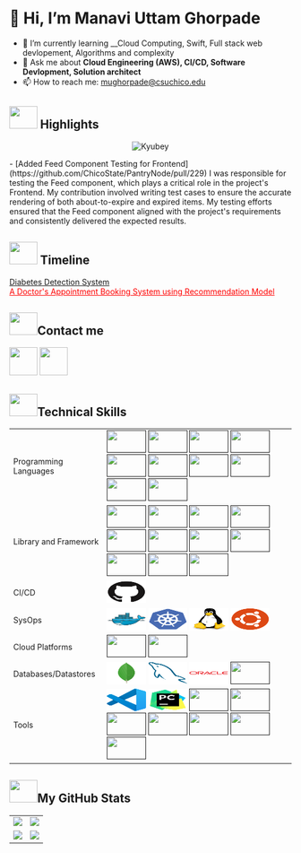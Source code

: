 # 👋 Hi, I’m Manavi Uttam Ghorpade 

- 🌱 I’m currently learning __Cloud Computing, Swift, Full stack web devlopement, Algorithms and complexity
- 💬 Ask me about __Cloud Engineering (AWS), CI/CD, Software Devlopment, Solution architect__
- 📫 How to reach me: mughorpade@csuchico.edu

<!---
Manavi-ghorpade/Manavi-ghorpade is a ✨ special ✨ repository because its `README.md` (this file) appears on your GitHub profile.
You can click the Preview link to take a look at your changes.
--->


<h2> <img src="https://raw.githubusercontent.com/innng/innng/master/assets/kyubey.gif" width="50" height="40" /> Highlights </h2>
<p align="center">
  <img src="https://raw.githubusercontent.com/innng/innng/master/assets/kyubey.gif" width="50" height="40" alt="Kyubey" />
</p>
- [Added Feed Component Testing for Frontend](https://github.com/ChicoState/PantryNode/pull/229)
I was responsible for testing the Feed component, which plays a critical role in the project's Frontend. My contribution involved writing test cases to ensure the accurate rendering of both about-to-expire and expired items.
My testing efforts ensured that the Feed component aligned with the project's requirements and consistently delivered the expected results.

 

<h2><img src="https://raw.githubusercontent.com/innng/innng/master/assets/kyubey.gif" width="50" height="40" /> Timeline </h2>

<a href="https://drive.google.com/file/d/1fXTJ9Tna1_NqO3hJ5v2nVvtSry0n99-k/view" >Diabetes Detection System</a><br>
<a href="https://www.ijcseonline.org/pdf_paper_view.php?paper_id=5280&11-IJCSE-08441.pdf%20" style="color: red;">A Doctor's Appointment Booking System using Recommendation Model</a>

<h2> <img src="https://raw.githubusercontent.com/innng/innng/master/assets/kyubey.gif" width="50" height="40" />Contact me </h2>
<a href="https://www.linkedin.com/in/manavi-ghorpade-31a0751a8/"><img src="https://www.vectorlogo.zone/logos/linkedin/linkedin-icon.svg" width="50" height="50"/></a>
<a href="https://www.instagram.com/manavi_ghorpade/"><img src="https://www.vectorlogo.zone/logos/instagram/instagram-icon.svg" width="50" height="50"/></a>

<h2> <img src="https://raw.githubusercontent.com/innng/innng/master/assets/kyubey.gif" width="50" height="40" />Technical Skills </h2>

<table>
    <tr>
        <td>Programming Languages</td>
        <td>
           <a href=""><img src="https://www.vectorlogo.zone/logos/python/python-horizontal.svg" width="70" height="40"/></a>
            <a href=""><img src="https://github.com/isocpp/logos/blob/master/cpp_logo.svg" width="70" height="40"/></a>
            <a href=""><img src="https://www.vectorlogo.zone/logos/w3_html5/w3_html5-ar21.svg" width="70" height="40"/></a>
            <a href=""><img src="https://www.vectorlogo.zone/logos/w3_css/w3_css-official.svg" width="70" height="40"/></a>
            <a href=""><img src="https://www.vectorlogo.zone/logos/java/java-horizontal.svg" width="70" height="40"/></a>
            <a href=""><img src="https://www.vectorlogo.zone/logos/javascript/javascript-ar21.svg" width="70" height="40"/></a>
            <a href=""><img src="https://www.vectorlogo.zone/logos/nodejs/nodejs-ar21.svg" width="70" height="40"/></a>
            <a href=""><img src="https://www.vectorlogo.zone/logos/reactjs/reactjs-ar21.svg" width="70" height="40"/></a>
            <a href=""><img src="https://www.vectorlogo.zone/logos/dartlang/dartlang-ar21.svg" width="70" height="40"/></a>
            <a href=""><img src="https://www.vectorlogo.zone/logos/typescriptlang/typescriptlang-ar21.svg" width="70" height="40"/></a>
        </td>
    </tr>
    <tr>
        <td>Library and Framework</td>
        <td>
            <a href=""><img src="https://www.vectorlogo.zone/logos/getbootstrap/getbootstrap-ar21.svg" width="70" height="40"/></a>
            <a href=""><img src="https://www.vectorlogo.zone/logos/usepanda/usepanda-ar21.svg" width="70" height="40"/></a>
            <a href=""><img src="https://www.vectorlogo.zone/logos/numpy/numpy-ar21.svg" width="70" height="40"/></a>
            <a href=""><img src="https://github.com/valohai/ml-logos/blob/master/scipy.svg" width="70" height="40"/></a>
            <a href=""><img src="https://upload.wikimedia.org/wikipedia/commons/0/01/Created_with_Matplotlib-logo.svg" width="70" height="40"/></a>
            <a href=""><img src="https://upload.wikimedia.org/wikipedia/commons/0/05/Scikit_learn_logo_small.svg" width="70" height="40"/></a>
            <a href=""><img src="https://www.vectorlogo.zone/logos/opencv/opencv-ar21.svg" width="70" height="40"/></a>
            <a href=""><img src="https://www.vectorlogo.zone/logos/expressjs/expressjs-ar21.svg" width="70" height="40"/></a>
            <a href=""><img src="https://www.vectorlogo.zone/logos/flutterio/flutterio-ar21.svg" width="70" height="40"/></a>
            <a href=""><img src="https://www.vectorlogo.zone/logos/djangoproject/djangoproject-ar21.svg" width="70" height="40"/></a>
            <a href=""><img src="https://www.vectorlogo.zone/logos/tensorflow/tensorflow-ar21.svg" width="70" height="40"/></a>
        </td>
    </tr>
    <tr>
        <td>CI/CD</td>
        <td>
            <a href=""><img src="https://github.com/devicons/devicon/blob/v2.13.0/icons/github/github-original.svg" width="70" height="40"/></a>
        </td>
    </tr>
    <tr>
        <td>SysOps</td>
        <td>
            <a href=""><img src="https://github.com/devicons/devicon/blob/v2.13.0/icons/docker/docker-original.svg" width="70" height="40"/></a>
            <a href=""><img src="https://github.com/devicons/devicon/blob/v2.13.0/icons/kubernetes/kubernetes-plain.svg" width="70" height="40"/></a>
            <a href=""><img src="https://github.com/devicons/devicon/blob/v2.13.0/icons/linux/linux-original.svg" width="70" height="40"/></a>
            <a href=""><img src="https://github.com/devicons/devicon/blob/v2.13.0/icons/ubuntu/ubuntu-plain.svg" width="70" height="40"/></a>
        </td>
    </tr>
    <tr>
        <td>Cloud Platforms</td>
        <td>
            <a href=""><img src="https://www.vectorlogo.zone/logos/amazon_aws/amazon_aws-ar21.svg" width="70" height="40"/></a>
            <a href=""><img src="https://www.vectorlogo.zone/logos/google_cloud/google_cloud-ar21.svg" width="70" height="40"/></a>
        </td>
    </tr>
    <tr>
        <td>Databases/Datastores</td>
        <td>
            <a href=""><img src="https://github.com/devicons/devicon/blob/v2.13.0/icons/mongodb/mongodb-original.svg" width="70" height="40"/></a>
            <a href=""><img src="https://github.com/devicons/devicon/blob/v2.13.0/icons/mysql/mysql-original.svg" width="70" height="40"/></a>
            <a href=""><img src="https://github.com/devicons/devicon/blob/v2.13.0/icons/oracle/oracle-original.svg" width="70" height="40"/></a>
            <a href=""><img src="https://www.vectorlogo.zone/logos/sqlite/sqlite-ar21.svg" width="70" height="40"/></a>
        </td>
    </tr>
    <tr>
        <td>Tools</td>
        <td>
            <a href=""><img src="https://github.com/devicons/devicon/blob/v2.13.0/icons/vscode/vscode-original.svg" width="70" height="40"/></a>
            <a href=""><img src="https://github.com/devicons/devicon/blob/v2.13.0/icons/pycharm/pycharm-original.svg" width="70" height="40"/></a>
            <a href=""><img src="https://www.vectorlogo.zone/logos/android/android-ar21.svg" width="70" height="40"/></a>
            <a href=""><img src="https://www.vectorlogo.zone/logos/jupyter/jupyter-ar21.svg" width="70" height="40"/></a>
            <a href=""><img src="https://www.vectorlogo.zone/logos/microsoft_powerbi/microsoft_powerbi-ar21.svg" width="70" height="40"/></a>
            <a href=""><img src="https://www.vectorlogo.zone/logos/vagrantup/vagrantup-ar21.svg" width="70" height="40"/></a>
            <a href=""><img src="https://www.vectorlogo.zone/logos/git-scm/git-scm-ar21.svg" width="70" height="40"/></a>
            <a href=""><img src="https://www.vectorlogo.zone/logos/gitlab/gitlab-ar21.svg" width="70" height="40"/></a>
            <a href=""><img src="https://github.com/todogroup/todogroup.org/blob/main/static/img/logo_vmware.svg" width="70" height="40"/></a>
            <!-- <a href=""><img src="https://worldvectorlogo.com/download/sublime-text.svg"/></a> -->
        </td>
    </tr>
</table>

<h2> <img src="https://raw.githubusercontent.com/innng/innng/master/assets/kyubey.gif" width="50" height="40" />My GitHub Stats </h2>

<table>
    <tr>
        <td>
            <img src="https://github-profile-trophy.vercel.app/?username=Manavi-ghorpade&row=3&column=4&no-bg=true"/>
        </td>
        <td>
            <img src="https://github-readme-streak-stats.herokuapp.com/?user=Manavi-ghorpade"/>
        </td> 
    </tr>
    <tr>
        <td>
            <img src="https://github-readme-stats.vercel.app/api?username=Manavi-ghorpade&count_private=true&show_icons=true&theme=tokyonight"/>
        </td>
        <td>
            <img src="https://github-readme-stats.vercel.app/api/top-langs/?username=Manavi-ghorpade&langs_count=10&layout=compact&hide=php,scss,gherkin,freemarker,xslt,tsql,ruby"/>
        </td>
    </tr>
</table>
